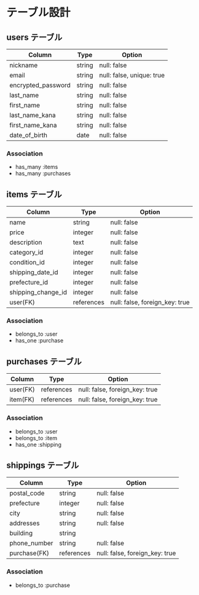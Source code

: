 # テーブル設計

## users テーブル

| Column             | Type    | Option                     |
| ------------------ | ------- | -------------------------- |
| nickname           | string  | null: false                |
| email              | string  | null: false, unique: true  |
| encrypted_password | string  | null: false                |
| last_name          | string  | null: false                |
| first_name         | string  | null: false                |
| last_name_kana     | string  | null: false                |
| first_name_kana    | string  | null: false                |
| date_of_birth      | date    | null: false                |

### Association

- has_many :items
- has_many :purchases

## items テーブル

| Column             | Type       | Option                         |
| ------------------ | ---------- | ------------------------------ |
| name               | string     | null: false                    |
| price              | integer    | null: false                    |
| description        | text       | null: false                    |
| category_id        | integer    | null: false                    |
| condition_id       | integer    | null: false                    |
| shipping_date_id   | integer    | null: false                    |
| prefecture_id      | integer    | null: false                    |
| shipping_change_id | integer    | null: false                    |
| user(FK)           | references | null: false, foreign_key: true |

### Association

- belongs_to :user
- has_one    :purchase

## purchases テーブル

| Column             | Type       | Option                         |
| ------------------ | ---------- | ------------------------------ |
| user(FK)           | references | null: false, foreign_key: true |
| item(FK)           | references | null: false, foreign_key: true |

### Association

- belongs_to :user
- belongs_to :item
- has_one :shipping

## shippings テーブル

| Column             | Type       | Option                         |
| ------------------ | ---------- | ------------------------------ |
| postal_code        | string     | null: false                    |
| prefecture         | integer    | null: false                    |
| city               | string     | null: false                    |
| addresses          | string     | null: false                    |
| building           | string     |                                |
| phone_number       | string     | null: false                    |
| purchase(FK)       | references | null: false, foreign_key: true |

### Association


- belongs_to :purchase
